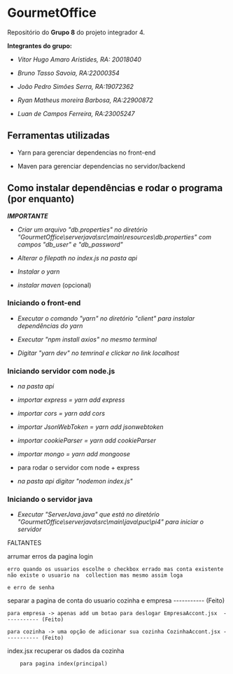 ﻿# GourmetOffice

Repositório do **Grupo 8** do projeto integrador 4.

**Integrantes do grupo:**

- *Vitor Hugo Amaro Aristides, RA: 20018040*

- *Bruno Tasso Savoia, RA:22000354*

- *João Pedro Simões Serra, RA:19072362*

- *Ryan Matheus moreira Barbosa, RA:22900872*

- *Luan de Campos Ferreira, RA:23005247*

## Ferramentas utilizadas

- Yarn para gerenciar dependencias no front-end

- Maven para gerenciar dependencias no servidor/backend

## Como instalar dependências e rodar o programa (por enquanto)

***IMPORTANTE***

- *Criar um arquivo "db.properties" no diretório "GourmetOffice\serverjava\src\main\resources\db.properties" com campos "db_user" e "db_password"*

- *Alterar o filepath no index.js na pasta api*

- *Instalar o yarn*

- *instalar maven* (opcional)

### Iniciando o front-end

- *Executar o comando "yarn" no diretório "client" para instalar dependências do yarn*

- *Executar "npm install axios" no mesmo terminal*

- *Digitar "yarn dev" no temrinal e clickar no link localhost*

### Iniciando servidor com node.js
- *na pasta api*
- *importar express =  yarn add express*
- *importar cors = yarn add cors*
- *importar JsonWebToken = yarn add jsonwebtoken*
- *importar cookieParser = yarn add cookieParser*
- *importar mongo = yarn add mongoose*



- para rodar o servidor com node + express
- *na pasta api digitar "nodemon index.js"*


### Iniciando o servidor java

- *Executar "ServerJava.java" que está no diretório "GourmetOffice\serverjava\src\main\java\puc\pi4\" para iniciar o servidor*

FALTANTES

 arrumar erros da pagina login

    erro quando os usuarios escolhe o checkbox errado mas conta existente não existe o usuario na  collection mas mesmo assim loga

    e erro de senha 

 separar a pagina de conta do usuario cozinha e empresa  ----------- (Feito)

    para empresa -> apenas add um botao para deslogar EmpresaAccont.jsx  ----------- (Feito)
   
    para cozinha -> uma opção de adicionar sua cozinha CozinhaAccont.jsx ----------- (Feito)
      

 index.jsx 
    recuperar os dados da cozinha 
    
        para pagina index(principal)
